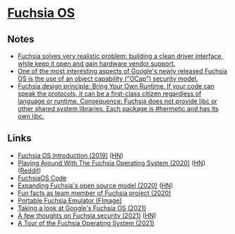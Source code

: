 # [Fuchsia OS](https://fuchsia.dev/)

## Notes

- [Fuchsia solves very realistic problem: building a clean driver interface, while keep it open and gain hardware vendor support.](https://news.ycombinator.com/item?id=27280567)
- [One of the most interesting aspects of Google's newly released Fuchsia OS is the use of an object capability ("OCap") security model.](https://twitter.com/bascule/status/1397576763572584457)
- [Fuchsia design principle: Bring Your Own Runtime. If your code can speak the protocols, it can be a first-class citizen regardless of language or runtime. Consequence: Fuchsia does not provide libc or other shared system libraries. Each package is #hermetic and has its own libc.](https://twitter.com/adambarth/status/1402663330913820674)

## Links

- [Fuchsia OS Introduction (2019)](https://bzdww.com/article/163937/) ([HN](https://news.ycombinator.com/item?id=19485121))
- [Playing Around With The Fuchsia Operating System (2020)](https://blog.quarkslab.com/playing-around-with-the-fuchsia-operating-system.html) ([HN](https://news.ycombinator.com/item?id=23466564)) ([Reddit](https://www.reddit.com/r/programming/comments/gzprnd/playing_around_with_the_fuchsia_operating_system/))
- [FuchsiaOS Code](https://fuchsia.googlesource.com/fuchsia/)
- [Expanding Fuchsia's open source model (2020)](https://opensource.googleblog.com/2020/12/expanding-fuchsias-open-source-model.html) ([HN](https://news.ycombinator.com/item?id=25347967))
- [Fun facts as team member of Fuchsia project (2020)](https://twitter.com/marcaruel/status/1336722205636517891)
- [Portable Fuchsia Emulator (FImage)](https://github.com/dahliaOS/fimage)
- [Taking a look at Google's Fuchsia OS (2021)](https://www.youtube.com/watch?v=P76hq28dPxQ)
- [A few thoughts on Fuchsia security (2021)](https://blog.cr0.org/2021/06/a-few-thoughts-on-fuchsia-security.html) ([HN](https://news.ycombinator.com/item?id=27487465))
- [A Tour of the Fuchsia Operating System (2021)](https://www.youtube.com/watch?v=gIT1ISCioDY)
